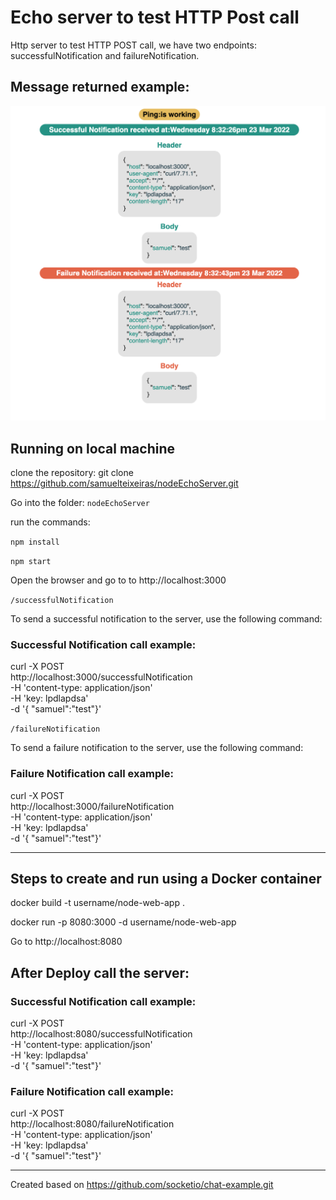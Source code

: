 
# Echo server to test HTTP Post call

Http server to test HTTP POST call, we have two endpoints: successfulNotification and failureNotification.


## Message returned example:

![Print](https://github.com/samuelteixeiras/nodeEchoServer/blob/master/imgs/print.png)


## Running on local machine

clone the repository: git clone https://github.com/samuelteixeiras/nodeEchoServer.git

Go into the folder: `nodeEchoServer`

run the commands:

`npm install`

`npm start`

Open the browser and go to to http://localhost:3000

`/successfulNotification`

To send a successful notification to the server, use the following command:
### Successful Notification call example:
curl -X POST \
  http://localhost:3000/successfulNotification \
  -H 'content-type: application/json' \
  -H 'key: lpdlapdsa' \
  -d '{	"samuel":"test"}'

`/failureNotification`

To send a failure notification to the server, use the following command:

### Failure Notification call example:
curl -X POST \
  http://localhost:3000/failureNotification \
  -H 'content-type: application/json' \
  -H 'key: lpdlapdsa' \
  -d '{	"samuel":"test"}'

---

## Steps to create and run using a Docker container

docker build -t username/node-web-app .

docker run -p 8080:3000 -d username/node-web-app

Go to http://localhost:8080


## After Deploy call the server:

### Successful Notification call example:
curl -X POST \
  http://localhost:8080/successfulNotification \
  -H 'content-type: application/json' \
  -H 'key: lpdlapdsa' \
  -d '{	"samuel":"test"}'


### Failure Notification call example:
curl -X POST \
  http://localhost:8080/failureNotification \
  -H 'content-type: application/json' \
  -H 'key: lpdlapdsa' \
  -d '{	"samuel":"test"}'


---

Created based on https://github.com/socketio/chat-example.git
